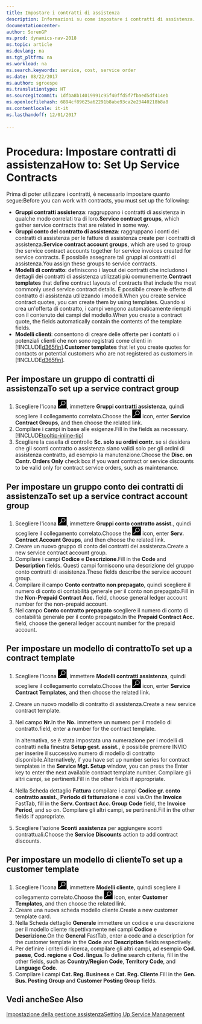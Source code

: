 ```yaml
---
title: Impostare i contratti di assistenza
description: Informazioni su come impostare i contratti di assistenza.
documentationcenter: 
author: SorenGP
ms.prod: dynamics-nav-2018
ms.topic: article
ms.devlang: na
ms.tgt_pltfrm: na
ms.workload: na
ms.search.keywords: service, cost, service order
ms.date: 08/22/2017
ms.author: sgroespe
ms.translationtype: HT
ms.sourcegitcommit: 1dfba8b14019991c95f40ffd5f7fbaed5df414eb
ms.openlocfilehash: 6894cf89625a62291b8abe93ca2e23440218b8a8
ms.contentlocale: it-it
ms.lasthandoff: 12/01/2017

---
```


# <a name="how-to-set-up-service-contracts"></a><span data-ttu-id="4e485-103">Procedura: Impostare contratti di assistenza</span><span class="sxs-lookup"><span data-stu-id="4e485-103">How to: Set Up Service Contracts</span></span>
<span data-ttu-id="4e485-104">Prima di poter utilizzare i contratti, è necessario impostare quanto segue:</span><span class="sxs-lookup"><span data-stu-id="4e485-104">Before you can work with contracts, you must set up the following:</span></span> 

* <span data-ttu-id="4e485-105">**Gruppi contratti assistenza**: raggruppano i contratti di assistenza in qualche modo correlati tra di loro.</span><span class="sxs-lookup"><span data-stu-id="4e485-105">**Service contract groups**, which gather service contracts that are related in some way.</span></span>
* <span data-ttu-id="4e485-106">**Gruppi conto del contratto di assistenza**: raggruppano i conti dei contratti di assistenza per le fatture di assistenza create per i contratti di assistenza.</span><span class="sxs-lookup"><span data-stu-id="4e485-106">**Service contract account groups**, which are used to group the service contract accounts together for service invoices created for service contracts.</span></span> <span data-ttu-id="4e485-107">È possibile assegnare tali gruppi ai contratti di assistenza.</span><span class="sxs-lookup"><span data-stu-id="4e485-107">You assign these groups to service contracts.</span></span>  
* <span data-ttu-id="4e485-108">**Modelli di contratto**: definiscono i layout dei contratti che includono i dettagli dei contratti di assistenza utilizzati più comunemente.</span><span class="sxs-lookup"><span data-stu-id="4e485-108">**Contract templates** that define contract layouts of contracts that include the most commonly used service contract details.</span></span> <span data-ttu-id="4e485-109">È possibile creare le offerte di contratto di assistenza utilizzando i modelli.</span><span class="sxs-lookup"><span data-stu-id="4e485-109">When you create service contract quotes, you can create them by using templates.</span></span> <span data-ttu-id="4e485-110">Quando si crea un'offerta di contratto, i campi vengono automaticamente riempiti con il contenuto dei campi del modello.</span><span class="sxs-lookup"><span data-stu-id="4e485-110">When you create a contract quote, the fields automatically contain the contents of the template fields.</span></span>
* <span data-ttu-id="4e485-111">**Modelli clienti**: consentono di creare delle offerte per i contatti o i potenziali clienti che non sono registrati come clienti in [!INCLUDE[d365fin](includes/d365fin_md.md)].</span><span class="sxs-lookup"><span data-stu-id="4e485-111">**Customer templates** that let you create quotes for contacts or potential customers who are not registered as customers in [!INCLUDE[d365fin](includes/d365fin_md.md)].</span></span>  

## <a name="to-set-up-a-service-contract-group"></a><span data-ttu-id="4e485-112">Per impostare un gruppo di contratti di assistenza</span><span class="sxs-lookup"><span data-stu-id="4e485-112">To set up a service contract group</span></span>  
1. <span data-ttu-id="4e485-113">Scegliere l'icona ![Cerca pagina o report](media/ui-search/search_small.png "icona Cerca pagina o report"), immettere **Gruppi contratti assistenza**, quindi scegliere il collegamento correlato.</span><span class="sxs-lookup"><span data-stu-id="4e485-113">Choose the ![Search for Page or Report](media/ui-search/search_small.png "Search for Page or Report icon") icon, enter **Service Contract Groups**, and then choose the related link.</span></span>  
2. <span data-ttu-id="4e485-114">Compilare i campi in base alle esigenze.</span><span class="sxs-lookup"><span data-stu-id="4e485-114">Fill in the fields as necessary.</span></span> [!INCLUDE[tooltip-inline-tip](includes/tooltip-inline-tip_md.md)]
3. <span data-ttu-id="4e485-115">Scegliere la casella di controllo **Sc. solo su ordini contr.** se si desidera che gli sconti contratto o assistenza siano validi solo per gli ordini di assistenza contratto, ad esempio la manutenzione.</span><span class="sxs-lookup"><span data-stu-id="4e485-115">Choose the **Disc. on Contr. Orders Only** check box if you want contract or service discounts to be valid only for contract service orders, such as maintenance.</span></span>  

## <a name="to-set-up-a-service-contract-account-group"></a><span data-ttu-id="4e485-116">Per impostare un gruppo conto dei contratti di assistenza</span><span class="sxs-lookup"><span data-stu-id="4e485-116">To set up a service contract account group</span></span>  
1. <span data-ttu-id="4e485-117">Scegliere l'icona ![Cerca pagina o report](media/ui-search/search_small.png "icona Cerca pagina o report"), immettere **Gruppi conto contratto assist.**, quindi scegliere il collegamento correlato.</span><span class="sxs-lookup"><span data-stu-id="4e485-117">Choose the ![Search for Page or Report](media/ui-search/search_small.png "Search for Page or Report icon") icon, enter **Serv. Contract Account Groups**, and then choose the related link.</span></span>  
2. <span data-ttu-id="4e485-118">Creare un nuovo gruppo di conto dei contratti dei assistenza.</span><span class="sxs-lookup"><span data-stu-id="4e485-118">Create a new service contract account group.</span></span>   
3. <span data-ttu-id="4e485-119">Compilare i campi **Codice** e **Descrizione**.</span><span class="sxs-lookup"><span data-stu-id="4e485-119">Fill in the **Code** and **Description** fields.</span></span> <span data-ttu-id="4e485-120">Questi campi forniscono una descrizione del gruppo conto contratti di assistenza.</span><span class="sxs-lookup"><span data-stu-id="4e485-120">These fields describe the service account group.</span></span>  
4. <span data-ttu-id="4e485-121">Compilare il campo **Conto contratto non prepagato**, quindi scegliere il numero di conto di contabilità generale per il conto non prepagato.</span><span class="sxs-lookup"><span data-stu-id="4e485-121">Fill in the **Non-Prepaid Contract Acc.** field, choose general ledger account number for the non-prepaid account.</span></span>  
5. <span data-ttu-id="4e485-122">Nel campo **Conto contratto prepagato** scegliere il numero di conto di contabilità generale per il conto prepagato.</span><span class="sxs-lookup"><span data-stu-id="4e485-122">In the **Prepaid Contract Acc.** field, choose the general ledger account number for the prepaid account.</span></span>  

## <a name="to-set-up-a-contract-template"></a><span data-ttu-id="4e485-123">Per impostare un modello di contratto</span><span class="sxs-lookup"><span data-stu-id="4e485-123">To set up a contract template</span></span>  
1. <span data-ttu-id="4e485-124">Scegliere l'icona ![Cerca pagina o report](media/ui-search/search_small.png "icona Cerca pagina o report"), immettere **Modelli contratti assistenza**, quindi scegliere il collegamento correlato.</span><span class="sxs-lookup"><span data-stu-id="4e485-124">Choose the ![Search for Page or Report](media/ui-search/search_small.png "Search for Page or Report icon") icon, enter **Service Contract Templates**, and then choose the related link.</span></span>  
2. <span data-ttu-id="4e485-125">Creare un nuovo modello di contratto di assistenza.</span><span class="sxs-lookup"><span data-stu-id="4e485-125">Create a new service contract template.</span></span>  
3. <span data-ttu-id="4e485-126">Nel campo **Nr.**</span><span class="sxs-lookup"><span data-stu-id="4e485-126">In the **No.**</span></span> <span data-ttu-id="4e485-127">immettere un numero per il modello di contratto.</span><span class="sxs-lookup"><span data-stu-id="4e485-127">field, enter a number for the contract template.</span></span>  
  
     <span data-ttu-id="4e485-128">In alternativa, se è stata impostata una numerazione per i modelli di contratti nella finestra **Setup gest. assist.**, è possibile premere INVIO per inserire il successivo numero di modello di contratto disponibile.</span><span class="sxs-lookup"><span data-stu-id="4e485-128">Alternatively, if you have set up number series for contract templates in the **Service Mgt. Setup** window, you can press the Enter key to enter the next available contract template number.</span></span> <span data-ttu-id="4e485-129">Compilare gli altri campi, se pertinenti.</span><span class="sxs-lookup"><span data-stu-id="4e485-129">Fill in the other fields if appropriate.</span></span>  
  
4. <span data-ttu-id="4e485-130">Nella Scheda dettaglio **Fattura** compilare i campi **Codice gr. conto contratto assist.**, **Periodo di fatturazione** e così via.</span><span class="sxs-lookup"><span data-stu-id="4e485-130">On the **Invoice** FastTab, fill in the **Serv. Contract Acc. Group Code** field, the **Invoice Period**, and so on.</span></span> <span data-ttu-id="4e485-131">Compilare gli altri campi, se pertinenti.</span><span class="sxs-lookup"><span data-stu-id="4e485-131">Fill in the other fields if appropriate.</span></span>  
5. <span data-ttu-id="4e485-132">Scegliere l'azione **Sconti assistenza** per aggiungere sconti contrattuali.</span><span class="sxs-lookup"><span data-stu-id="4e485-132">Choose the **Service Discounts** action to add contract discounts.</span></span>  

## <a name="to-set-up-a-customer-template"></a><span data-ttu-id="4e485-133">Per impostare un modello di cliente</span><span class="sxs-lookup"><span data-stu-id="4e485-133">To set up a customer template</span></span>  
1. <span data-ttu-id="4e485-134">Scegliere l'icona ![Cerca pagina o report](media/ui-search/search_small.png "icona Cerca pagina o report"), immettere **Modelli cliente**, quindi scegliere il collegamento correlato.</span><span class="sxs-lookup"><span data-stu-id="4e485-134">Choose the ![Search for Page or Report](media/ui-search/search_small.png "Search for Page or Report icon") icon, enter **Customer Templates**, and then choose the related link.</span></span>  
2. <span data-ttu-id="4e485-135">Creare una nuova scheda modello cliente.</span><span class="sxs-lookup"><span data-stu-id="4e485-135">Create a new customer template card.</span></span>  
3. <span data-ttu-id="4e485-136">Nella Scheda dettaglio **Generale** immettere un codice e una descrizione per il modello cliente rispettivamente nei campi **Codice** e **Descrizione**.</span><span class="sxs-lookup"><span data-stu-id="4e485-136">On the **General** FastTab, enter a code and a description for the customer template in the **Code** and **Description** fields respectively.</span></span> 
4. <span data-ttu-id="4e485-137">Per definire i criteri di ricerca, compilare gli altri campi, ad esempio **Cod. paese**, **Cod. regione** e **Cod. lingua**.</span><span class="sxs-lookup"><span data-stu-id="4e485-137">To define search criteria, fill in the other fields, such as **Country/Region Code**, **Territory Code**, and **Language Code**.</span></span>  
5. <span data-ttu-id="4e485-138">Compilare i campi **Cat. Reg. Business** e **Cat. Reg. Cliente**.</span><span class="sxs-lookup"><span data-stu-id="4e485-138">Fill in the **Gen. Bus. Posting Group** and **Customer Posting Group** fields.</span></span>  

## <a name="see-also"></a><span data-ttu-id="4e485-139">Vedi anche</span><span class="sxs-lookup"><span data-stu-id="4e485-139">See Also</span></span>
[<span data-ttu-id="4e485-140">Impostazione della gestione assistenza</span><span class="sxs-lookup"><span data-stu-id="4e485-140">Setting Up Service Management</span></span>](service-setup-service.md)
